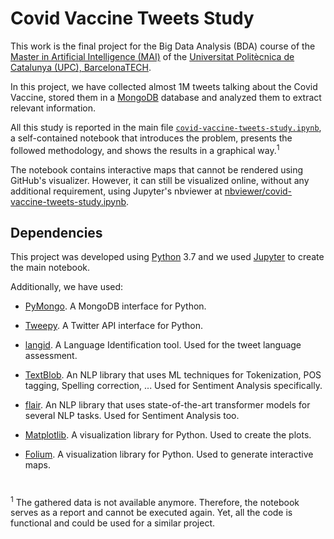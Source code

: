 # Covid Vaccine Tweets Study

This work is the final project for the Big Data Analysis (BDA) course of the [Master in Artificial Intelligence (MAI)][mai] of the [Universitat Politècnica de Catalunya (UPC), BarcelonaTECH][upc].

In this project, we have collected almost 1M tweets talking about the Covid Vaccine, stored them in a [MongoDB][mongodb] database and analyzed them to extract relevant information. 

All this study is reported in the main file [`covid-vaccine-tweets-study.ipynb`][notebook], a self-contained notebook that introduces the problem, presents the followed methodology, and shows the results in a graphical way.<sup>1</sup>

The notebook contains interactive maps that cannot be rendered using GitHub's visualizer. However, it can still be visualized online, without any additional requirement, using Jupyter's nbviewer at [nbviewer/covid-vaccine-tweets-study.ipynb][nbviewer].

## Dependencies
This project was developed using [Python][python] 3.7 and we used [Jupyter][jupyter] to create the main notebook.

Additionally, we have used:

- [PyMongo][pymongo]. A MongoDB interface for Python.
- [Tweepy][tweepy]. A Twitter API interface for Python.

- [langid][langid]. A Language Identification tool. Used for the tweet language assessment.

- [TextBlob][textblob]. An NLP library that uses ML techniques for Tokenization, POS tagging, Spelling correction, ... Used for Sentiment Analysis specifically.
- [flair][flair]. An NLP library that uses state-of-the-art transformer models for several NLP tasks. Used for Sentiment Analysis too.

- [Matplotlib][mpl]. A visualization library for Python. Used to create the plots.
- [Folium][folium]. A visualization library for Python. Used to generate interactive maps.


#
<sup>1</sup> The gathered data is not available anymore. Therefore, the notebook serves as a report and cannot be executed again. Yet, all the code is functional and could be used for a similar project.

[python]: https://www.python.org/
[jupyter]: https://jupyter.org/
[pymongo]: https://pymongo.readthedocs.io/en/stable/
[mongodb]: https://www.mongodb.com/
[tweepy]: https://www.tweepy.org/
[langid]: https://github.com/saffsd/langid.py
[folium]: https://python-visualization.github.io/folium/
[mpl]: https://matplotlib.org/
[textblob]: https://textblob.readthedocs.io/en/dev/
[flair]: https://github.com/flairNLP/flair
[mai]: https://www.fib.upc.edu/en/studies/masters/master-artificial-intelligence
[upc]: https://www.upc.edu/en
[notebook]: covid-vaccine-tweets-study.ipynb
[nbviewer]: https://nbviewer.jupyter.org/github/albertrial/covid-vaccine-tweets-study/blob/master/covid-vaccine-tweets-study.ipynb




